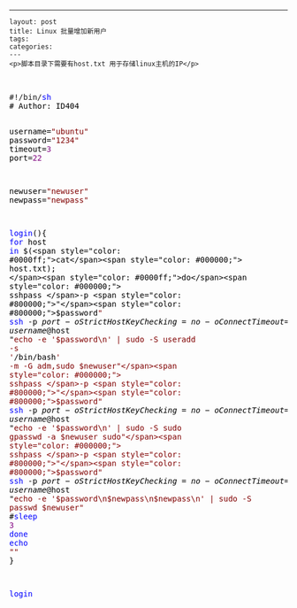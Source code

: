 ---
    layout: post
    title: Linux 批量增加新用户
    tags:
    categories:
    ---
    <p>脚本目录下需要有host.txt 用于存储linux主机的IP</p>
<p>&nbsp;</p>
<div class="cnblogs_code">
<pre>#!/bin/<span style="color: #0000ff;">sh</span><span style="color: #000000;">
# Author: ID404


username</span>=<span style="color: #800000;">"</span><span style="color: #800000;">ubuntu</span><span style="color: #800000;">"</span><span style="color: #000000;">
password</span>=<span style="color: #800000;">"</span><span style="color: #800000;">1234</span><span style="color: #800000;">"</span><span style="color: #000000;">
timeout</span>=<span style="color: #800080;">3</span><span style="color: #000000;">
port</span>=<span style="color: #800080;">22</span><span style="color: #000000;">

newuser</span>=<span style="color: #800000;">"</span><span style="color: #800000;">newuser</span><span style="color: #800000;">"</span><span style="color: #000000;">
newpass</span>=<span style="color: #800000;">"</span><span style="color: #800000;">newpass</span><span style="color: #800000;">"</span>

<span style="color: #0000ff;">login</span><span style="color: #000000;">(){
    </span><span style="color: #0000ff;">for</span> host <span style="color: #0000ff;">in</span> $(<span style="color: #0000ff;">cat</span><span style="color: #000000;"> host.txt);
    </span><span style="color: #0000ff;">do</span><span style="color: #000000;">
        sshpass </span>-p <span style="color: #800000;">"</span><span style="color: #800000;">$password</span><span style="color: #800000;">"</span> <span style="color: #0000ff;">ssh</span> -p $port -o StrictHostKeyChecking=no -o ConnectTimeout=$timeout $username@$host "<span style="color: #800000;">echo -e '$password\n' | sudo -S useradd -s </span><span style="color: #800000;">'</span>/bin/bash<span style="color: #800000;">'</span><span style="color: #800000;"> -m -G adm,sudo $newuser"</span><span style="color: #000000;">
        sshpass </span>-p <span style="color: #800000;">"</span><span style="color: #800000;">$password</span><span style="color: #800000;">"</span> <span style="color: #0000ff;">ssh</span> -p $port -o StrictHostKeyChecking=no -o ConnectTimeout=$timeout $username@$host "<span style="color: #800000;">echo -e '$password\n' | sudo -S sudo gpasswd -a $newuser sudo"</span><span style="color: #000000;">
        sshpass </span>-p <span style="color: #800000;">"</span><span style="color: #800000;">$password</span><span style="color: #800000;">"</span> <span style="color: #0000ff;">ssh</span> -p $port -o StrictHostKeyChecking=no -o ConnectTimeout=$timeout $username@$host "<span style="color: #800000;">echo -e '$password\n$newpass\n$newpass\n' | sudo -S passwd $newuser"</span><span style="color: #000000;">
        #</span><span style="color: #0000ff;">sleep</span> <span style="color: #800080;">3</span>
    <span style="color: #0000ff;">done</span>
    <span style="color: #0000ff;">echo</span> <span style="color: #800000;">""</span><span style="color: #000000;">
}

</span><span style="color: #0000ff;">login</span></pre>
</div>
<p>&nbsp;</p>
    
